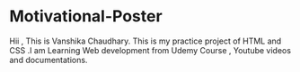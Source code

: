 # Motivational-Poster
Hii , This is Vanshika Chaudhary. This is my practice project of HTML and CSS .I am Learning Web development from Udemy Course , Youtube videos and documentations.
